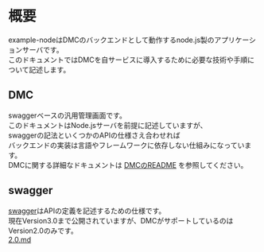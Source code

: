 # 概要

example-nodeはDMCのバックエンドとして動作するnode.js製のアプリケーションサーバです。  
このドキュメントではDMCを自サービスに導入するために必要な技術や手順について記述します。  

## DMC

swaggerベースの汎用管理画面です。  
このドキュメントはNode.jsサーバを前提に記述していますが、  
swaggerの記法といくつかのAPIの仕様さえ合わせれば  
バックエンドの実装は言語やフレームワークに依存しない仕組みになっています。  
DMCに関する詳細なドキュメントは [DMCのREADME](../../README.md) を参照してください。  

## swagger

[swagger](https://swagger.io/)はAPIの定義を記述するための仕様です。  
現在Version3.0まで公開されていますが、DMCがサポートしているのはVersion2.0のみです。  
[2.0.md](https://github.com/OAI/OpenAPI-Specification/blob/master/versions/2.0.md)  